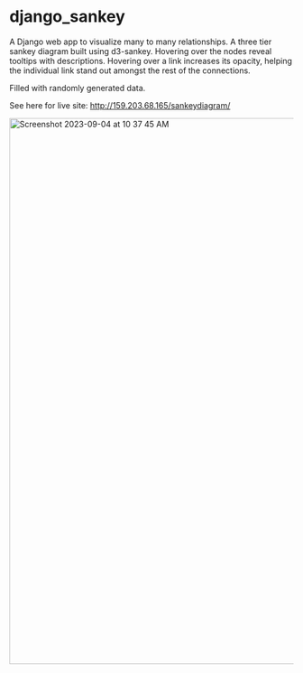 # django_sankey
A Django web app to visualize many to many relationships. A three tier sankey diagram built using d3-sankey.
Hovering over the nodes reveal tooltips with descriptions.
Hovering over a link increases its opacity, helping the individual link stand out amongst the rest of the connections.

Filled with randomly generated data.

See here for live site: http://159.203.68.165/sankeydiagram/


<img width="967" alt="Screenshot 2023-09-04 at 10 37 45 AM" src="https://github.com/labonibayen/django_sankey/assets/26695981/80c7686b-8cf6-49ce-b052-ce4e86a559f9">
